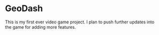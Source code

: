 # GeoDash
 This is my first ever video game project. I plan to push further updates into the game for adding more features.
